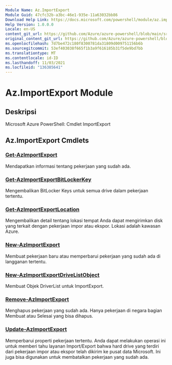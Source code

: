 ```yaml
---
Module Name: Az.ImportExport
Module Guid: 47cfc32b-a3bc-46e1-935e-11a63032bb86
Download Help Link: https://docs.microsoft.com/powershell/module/az.importexport
Help Version: 1.0.0.0
Locale: en-US
content_git_url: https://github.com/Azure/azure-powershell/blob/main/src/ImportExport/help/Az.ImportExport.md
original_content_git_url: https://github.com/Azure/azure-powershell/blob/main/src/ImportExport/help/Az.ImportExport.md
ms.openlocfilehash: 7d7be472c180f8300781da31809d009751156b6b
ms.sourcegitcommit: 53ef403038f665f1b3a9f616185b31f5de9bd7bb
ms.translationtype: MT
ms.contentlocale: id-ID
ms.lasthandoff: 11/03/2021
ms.locfileid: "136385641"
---
```

# Az.ImportExport Module
## Deskripsi
Microsoft Azure PowerShell: Cmdlet ImportExport

## Az.ImportExport Cmdlets
### [Get-AzImportExport](Get-AzImportExport.md)
Mendapatkan informasi tentang pekerjaan yang sudah ada.

### [Get-AzImportExportBitLockerKey](Get-AzImportExportBitLockerKey.md)
Mengembalikan BitLocker Keys untuk semua drive dalam pekerjaan tertentu.

### [Get-AzImportExportLocation](Get-AzImportExportLocation.md)
Mengembalikan detail tentang lokasi tempat Anda dapat mengirimkan disk yang terkait dengan pekerjaan impor atau ekspor.
Lokasi adalah kawasan Azure.

### [New-AzImportExport](New-AzImportExport.md)
Membuat pekerjaan baru atau memperbarui pekerjaan yang sudah ada di langganan tertentu.

### [New-AzImportExportDriveListObject](New-AzImportExportDriveListObject.md)
Membuat Objek DriverList untuk ImportExport.

### [Remove-AzImportExport](Remove-AzImportExport.md)
Menghapus pekerjaan yang sudah ada.
Hanya pekerjaan di negara bagian Membuat atau Selesai yang bisa dihapus.

### [Update-AzImportExport](Update-AzImportExport.md)
Memperbarui properti pekerjaan tertentu.
Anda dapat melakukan operasi ini untuk memberi tahu layanan Import/Export bahwa hard drive yang terdiri dari pekerjaan impor atau ekspor telah dikirim ke pusat data Microsoft.
Ini juga bisa digunakan untuk membatalkan pekerjaan yang sudah ada.

